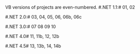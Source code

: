 VB versions of projects are even-numbered.
#.NET 1.1:#
01, 02

#.NET 2.0:#
03, 04, 05, 06, 06b, 06c

#.NET 3.0:#
07 08 09 10

#.NET 4.0#
11, 11b, 12, 12b

#.NET 4.5#
 13, 13b, 14, 14b